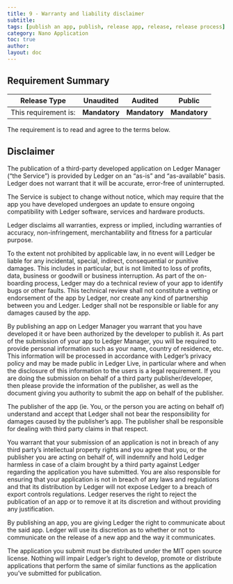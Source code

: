 ```yaml
---
title: 9 - Warranty and liability disclaimer
subtitle:
tags: [publish an app, publish, release app, release, release process]
category: Nano Application
toc: true
author:
layout: doc
---
```


## Requirement Summary

|    Release Type       |          Unaudited     |          Audited       |          Public        |
|-----------------------|------------------------|------------------------|------------------------|
|  This requirement is: |    <b>Mandatory</b>    |   <b>Mandatory</b>     |   <b>Mandatory</b>     |

The requirement is to read and agree to the terms below.

## Disclaimer

The publication of a third-party developed application on Ledger Manager (“the Service”) is provided by Ledger on an “as-is” and “as-available” basis. Ledger does not warrant that it will be accurate, error-free of uninterrupted. 

The Service is subject to change without notice, which may require that the app you have developed undergoes an update to ensure ongoing compatibility with Ledger software, services and hardware products. 

Ledger disclaims all warranties, express or implied, including warranties of accuracy, non-infringement, merchantability and fitness for a particular purpose. 

To the extent not prohibited by applicable law, in no event will Ledger be liable for any incidental, special, indirect, consequential or punitive damages. This includes in particular, but is not limited to loss of profits, data, business or goodwill or business interruption.
As part of the on-boarding process, Ledger may do a technical review of your app to identify bugs or other faults. This technical review shall not constitute a vetting or endorsement of the app by Ledger, nor create any kind of partnership between you and Ledger. Ledger shall not be responsible or liable for any damages caused by the app.


By publishing an app on Ledger Manager you warrant that you have developed it or have been authorized by the developer to publish it. As part of the submission of your app to Ledger Manager, you will be required to provide personal information such as your name, country of residence, etc. This information will be processed in accordance with Ledger’s privacy policy and may be made public in Ledger Live, in particular where and when the disclosure of this information to the users is a legal requirement. If you are doing the submission on behalf of a third party publisher/developer, then please provide the information of the publisher, as well as the document giving you authority to submit the app on behalf of the publisher.

The publisher of the app (ie. You, or the person you are acting on behalf of) understand and accept that Ledger shall not bear the responsibility for damages caused by the publisher’s app. The publisher shall be responsible for dealing with third party claims in that respect.

You warrant that your submission of an application is not in breach of any third party’s intellectual property rights and you agree that you, or the publisher you are acting on behalf of, will indemnify and hold Ledger harmless in case of a claim brought by a third party against Ledger regarding the application you have submitted. You are also responsible for ensuring that your application is not in breach of any laws and regulations and that its distribution by Ledger will not expose Ledger to a breach of export controls regulations.
Ledger reserves the right to reject the publication of an app or to remove it at its discretion and without providing any justification.

By publishing an app, you are giving Ledger the right to communicate about the said app. Ledger will use its discretion as to whether or not to communicate on the release of a new app and the way it communicates.

The application you submit must be distributed under the MIT open source license.
Nothing will impair Ledger’s right to develop, promote or distribute applications that perform the same of similar functions as the application you’ve submitted for publication. 
